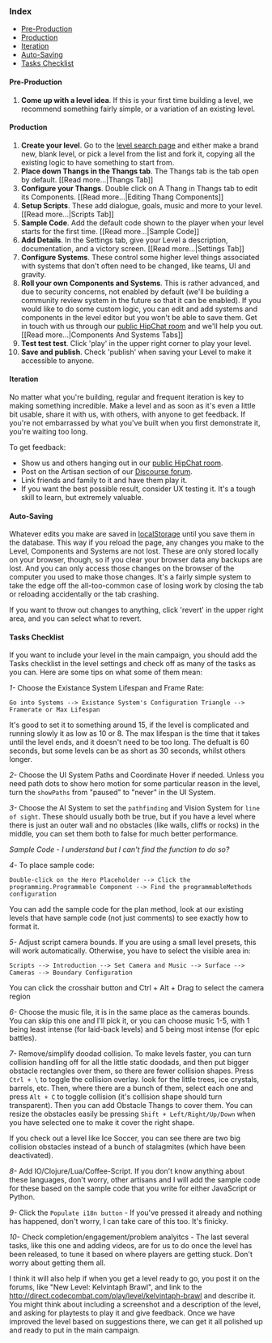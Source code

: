 ### Index

* [Pre-Production](#pre-production)
* [Production](#production)
* [Iteration](#iteration)
* [Auto-Saving](#auto-saving)
* [Tasks Checklist](#tasks-checklist)

#### Pre-Production

1. **Come up with a level idea**. If this is your first time building a level, we recommend something fairly simple, or a variation of an existing level.

#### Production

1. **Create your level**. Go to the [level search page](http://codecombat.com/editor/level) and either make a brand new, blank level, or pick a level from the list and fork it, copying all the existing logic to have something to start from.
1. **Place down Thangs in the Thangs tab**. The Thangs tab is the tab open by default. [[Read more...|Thangs Tab]]
1. **Configure your Thangs**. Double click on A Thang in Thangs tab to edit its Components. [[Read more...|Editing Thang Components]]
1. **Setup Scripts**. These add dialogue, goals, music and more to your level. [[Read more...|Scripts Tab]]
1. **Sample Code**. Add the default code shown to the player when your level starts for the first time. [[Read more...|Sample Code]]
1. **Add Details**. In the Settings tab, give your Level a description, documentation, and a victory screen. [[Read more...|Settings Tab]]
1. **Configure Systems**. These control some higher level things associated with systems that don't often need to be changed, like teams, UI and gravity.
1. **Roll your own Components and Systems**. This is rather advanced, and due to security concerns, not enabled by default (we'll be building a community review system in the future so that it can be enabled). If you would like to do some custom logic, you can edit and add systems and components in the level editor but you won't be able to save them. Get in touch with us through our [public HipChat room](http://www.hipchat.com/g3plnOKqa) and we'll help you out. [[Read more...|Components And Systems Tabs]]
1. **Test test test**. Click 'play' in the upper right corner to play your level.
1. **Save and publish**. Check 'publish' when saving your Level to make it accessible to anyone.

#### Iteration

No matter what you're building, regular and frequent iteration is key to making something incredible. Make a level and as soon as it's even a little bit usable, share it with us, with others, with anyone to get feedback. If you're not embarrassed by what you've built when you first demonstrate it, you're waiting too long.

To get feedback:

* Show us and others hanging out in our [public HipChat room](http://www.hipchat.com/g3plnOKqa).
* Post on the Artisan section of our [Discourse forum](http://discourse.codecombat.com/category/artisan).
* Link friends and family to it and have them play it.
* If you want the best possible result, consider UX testing it. It's a tough skill to learn, but extremely valuable.

#### Auto-Saving

Whatever edits you make are saved in [localStorage](https://developer.mozilla.org/en-US/docs/Web/Guide/API/DOM/Storage#localStorage) until you save them in the database. This way if you reload the page, any changes you make to the Level, Components and Systems are not lost. These are only stored locally on your browser, though, so if you clear your browser data any backups are lost. And you can only access those changes on the browser of the computer you used to make those changes. It's a fairly simple system to take the edge off the all-too-common case of losing work by closing the tab or reloading accidentally or the tab crashing.

If you want to throw out changes to anything, click 'revert' in the upper right area, and you can select what to revert.

#### Tasks Checklist

If you want to include your level in the main campaign, you should add the Tasks checklist in the level settings and check off as many of the tasks as you can. Here are some tips on what some of them mean:

*1-* Choose the Existance System Lifespan and Frame Rate:

    Go into Systems --> Existance System's Configuration Triangle --> Framerate or Max Lifespan

It's good to set it to something around 15, if the level is complicated and running slowly it as low as 10 or 8.  The max lifespan is the time that it takes until the level ends, and it doesn't need to be too long.  The defualt is 60 seconds, but some levels can be as short as 30 seconds, whilst others longer.

*2-* Choose the UI System Paths and Coordinate Hover if needed.  Unless you need path dots to show hero motion for some particular reason in the level, turn the `showPaths` from "paused" to "never" in the UI System.

*3-* Choose the AI System to set the `pathfinding` and Vision System for `line of sight`.  These should usually both be true, but if you have a level where there is just an outer wall and no obstacles (like walls, cliffs or rocks) in the middle, you can set them both to false for much better performance.

_Sample Code - I understand but I can't find the function to do so?_

*4-* To place sample code:

    Double-click on the Hero Placeholder --> Click the programming.Programmable Component --> Find the programmableMethods configuration

You can add the sample code for the plan method, look at our existing levels that have sample code (not just comments) to see exactly how to format it.

*5-* Adjust script camera bounds.  If you are using a small level presets, this will work automatically.  Otherwise, you have to select the visible area in:

    Scripts --> Introduction --> Set Camera and Music --> Surface --> Cameras --> Boundary Configuration

You can click the crosshair button and Ctrl + Alt + Drag to select the camera region

*6-* Choose the music file, it is in the same place as the cameras bounds.  You can skip this one and I'll pick it, or you can choose music 1-5, with 1 being least intense (for laid-back levels) and 5 being most intense (for epic battles).

*7-* Remove/simplify doodad collision.  To make levels faster, you can turn collision handling off for all the little static doodads, and then put bigger obstacle rectangles over them, so there are fewer collision shapes.  Press `Ctrl + \` to toggle the collision overlay.  look for the little trees, ice crystals, barrels, etc.  Then, where there are a bunch of them, select each one and press `Alt + C` to toggle collision (it's collision shape should turn transparent).  Then you can add Obstacle Thangs to cover them.  You can resize the obstacles easily be pressing `Shift + Left/Right/Up/Down` when you have selected one to make it cover the right shape.

If you check out a level like Ice Soccer, you can see there are two big collision obstacles instead of a bunch of stalagmites (which have been deactivated).

*8-* Add IO/Clojure/Lua/Coffee-Script.  If you don't know anything about these languages, don't worry, other artisans and I will add the sample code for these based on the sample code that you write for either JavaScript or Python.

*9-* Click the `Populate i18n button` - If you've pressed it already and nothing has happened, don't worry, I can take care of this too.  It's finicky.

*10-* Check completion/engagement/problem analyitcs - The last several tasks, like this one and adding videos, are for us to do once the level has been released, to tune it based on where players are getting stuck.  Don't worry about getting them all.

I think it will also help if when you get a level ready to go, you post it on the forums, like "New Level: Kelvintaph Brawl", and link to the http://direct.codecombat.com/play/level/kelvintaph-brawl and describe it.  You might think about including a screenshot and a description of the level, and asking for playtests to play it and give feedback.  Once we have improved the level based on suggestions there, we can get it all polished up and ready to put in the main campaign.